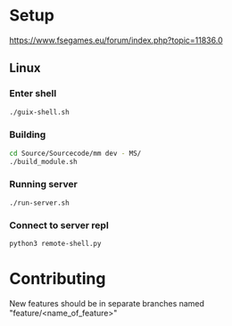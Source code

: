 # Setup
https://www.fsegames.eu/forum/index.php?topic=11836.0

## Linux
### Enter shell
```bash
./guix-shell.sh
```
### Building
```bash
cd Source/Sourcecode/mm dev - MS/
./build_module.sh
```

### Running server
```
./run-server.sh
```

### Connect to server repl
```
python3 remote-shell.py
```

# Contributing
New features should be in separate branches named "feature/<name_of_feature>"
